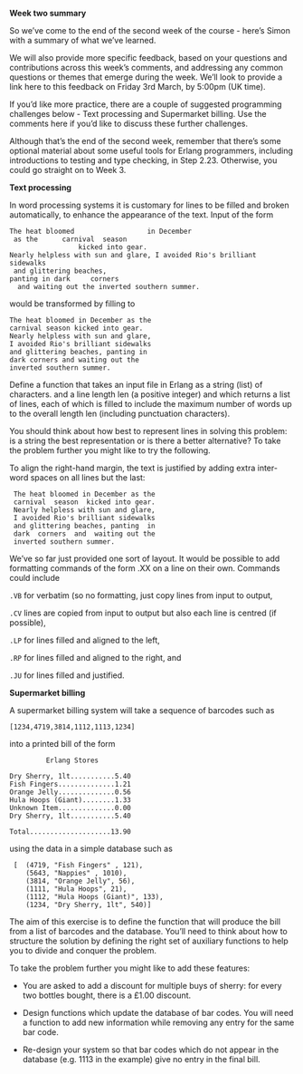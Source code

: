 **Week two summary**

So we’ve come to the end of the second week of the course - here’s Simon with a summary of what we’ve learned.

We will also provide more specific feedback, based on your questions and contributions across this week’s comments, and addressing any common questions or themes that emerge during the week. We’ll look to provide a link here to this feedback on Friday 3rd March, by 5:00pm (UK time).

If you’d like more practice, there are a couple of suggested programming challenges below - Text processing and Supermarket billing. Use the comments here if you’d like to discuss these further challenges.

Although that’s the end of the second week, remember that there’s some optional material about some useful tools for Erlang programmers, including introductions to testing and type checking, in Step 2.23. Otherwise, you could go straight on to Week 3.

**Text processing**

In word processing systems it is customary for lines to be filled and broken automatically, to enhance the appearance of the text. Input of the form
```
The heat bloomed                  in December
 as the      carnival  season
                 kicked into gear.
Nearly helpless with sun and glare, I avoided Rio's brilliant
sidewalks
 and glittering beaches,
panting in dark     corners
  and waiting out the inverted southern summer.
```

would be transformed by filling to
```
The heat bloomed in December as the
carnival season kicked into gear.
Nearly helpless with sun and glare,
I avoided Rio's brilliant sidewalks
and glittering beaches, panting in
dark corners and waiting out the
inverted southern summer.
```

Define a function that takes an input file in Erlang as a string (list) of characters. and a line length len (a positive integer) and which returns a list of lines, each of which is filled to include the maximum number of words up to the overall length len (including punctuation characters).

You should think about how best to represent lines in solving this problem: is a string the best representation or is there a better alternative? To take the problem further you might like to try the following.

To align the right-hand margin, the text is justified by adding extra inter-word spaces on all lines but the last:
```
 The heat bloomed in December as the
 carnival  season  kicked into gear.
 Nearly helpless with sun and glare,
 I avoided Rio's brilliant sidewalks
 and glittering beaches, panting  in
 dark  corners  and  waiting out the
 inverted southern summer.
 ```

We’ve so far just provided one sort of layout. It would be possible to add formatting commands of the form .XX on a line on their own. Commands could include

`.VB` for verbatim (so no formatting, just copy lines from input to output,

`.CV` lines are copied from input to output but also each line is centred (if possible),

`.LP` for lines filled and aligned to the left,

`.RP` for lines filled and aligned to the right, and

`.JU` for lines filled and justified.

**Supermarket billing**

A supermarket billing system will take a sequence of barcodes such as
```
[1234,4719,3814,1112,1113,1234]
```

into a printed bill of the form
```
         Erlang Stores

Dry Sherry, 1lt...........5.40
Fish Fingers..............1.21
Orange Jelly..............0.56
Hula Hoops (Giant)........1.33
Unknown Item..............0.00
Dry Sherry, 1lt...........5.40

Total....................13.90
```

using the data in a simple database such as
```
 [  (4719, "Fish Fingers" , 121),
    (5643, "Nappies" , 1010),
    (3814, "Orange Jelly", 56),
    (1111, "Hula Hoops", 21),
    (1112, "Hula Hoops (Giant)", 133),
    (1234, "Dry Sherry, 1lt", 540)]
```

The aim of this exercise is to define the function that will produce the bill from a list of barcodes and the database. You’ll need to think about how to structure the solution by defining the right set of auxiliary functions to help you to divide and conquer the problem.

To take the problem further you might like to add these features:

* You are asked to add a discount for multiple buys of sherry: for every two bottles bought, there is a £1.00 discount.

* Design functions which update the database of bar codes. You will need a function to add new information while removing any entry for the same bar code.

* Re-design your system so that bar codes which do not appear in the database (e.g. 1113 in the example) give no entry in the final bill.
